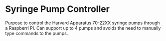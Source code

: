 # Syringe Pump Controller 
Purpose to control the Harvard Apparatus 70-22XX syringe pumps through a Raspberri PI.
Can support up to 4 pumps and avoids the need to manually type commands to the pumps.
